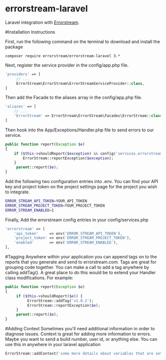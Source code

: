 # errorstream-laravel
Laravel integration with [Errorstream](https://www.errorstream.com/).

#Installation Instructions

First, run the following command on the terminal to download and install the package 
```text
composer require errorstream/errorstream-laravel 3.*
```

Next, register the service provider in the config/app.php file.
```php
'providers' => [
     // ...
     ErrorStream\ErrorStream\ErrorStreamServiceProvider::class,
]
```
Then add the Facade to the aliases array in the config/app.php file.
```php
'aliases' => [
    // ...
    'ErrorStream' => ErrorStream\ErrorStream\Facades\ErrorStream::class,
]
```

Then hook into the App/Exceptions/Handler.php file to send errors to our service.
```php
public function report(Exception $e)
{
    if ($this->shouldReport($exception) && config('services.errorstream.enabled')) {
        ErrorStream::reportException($exception);
    }
     parent::report($e);
}
```

Add the following two configuration entries into .env. You can find your API key and project token on the project settings page for the project you wish to integrate.
```bash
ERROR_STREAM_API_TOKEN=YOUR_API_TOKEN
ERROR_STREAM_PROJECT_TOKEN=YOUR_PROJECT_TOKEN
ERROR_STREAM_ENABLED=1
```

Finally, Add the errorstream config entries in your config/services.php
```php
'errorstream' => [
    'api_token'     => env('ERROR_STREAM_API_TOKEN'),
    'project_token' => env('ERROR_STREAM_PROJECT_TOKEN'),
    'enabled'       => env('ERROR_STREAM_ENABLED'),
],
```

#Tagging
Anywhere within your application you can append tags on to the reports that you generate and send to errorstream.com. Tags are great for grouping code together. You can make a call to add a tag anywhere by calling addTag(). A great place to do this would be to extend your Handler class modifications. For example:
```php
public function report(Exception $e)
{
     if ($this->shouldReport($e)) {
          ErrorStream::addTag('v1.0.2');
          ErrorStream::reportException($e);
     }
     parent::report($e);
}
```


#Adding Context
Sometimes you'll need additional information in order to diagnose issues. Context is great for adding more information to errors. Maybe you want to send a build number, user id, or anything else. You can use this in anywhere in your laravel application

```php
ErrorStream::addContext('some more details about variables that are set');
```
